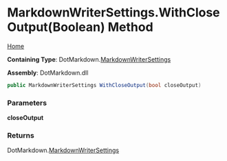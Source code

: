 <a name="_top"></a>

# MarkdownWriterSettings\.WithCloseOutput\(Boolean\) Method

[Home](../../../README.md#_top)

**Containing Type**: DotMarkdown\.[MarkdownWriterSettings](../README.md#_top)

**Assembly**: DotMarkdown\.dll

```csharp
public MarkdownWriterSettings WithCloseOutput(bool closeOutput)
```

### Parameters

**closeOutput**

### Returns

DotMarkdown\.[MarkdownWriterSettings](../README.md#_top)

